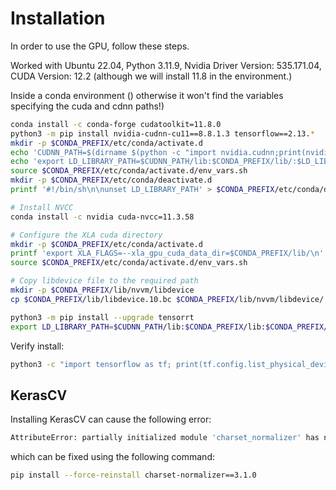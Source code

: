 
# Installation
In order to use the GPU, follow these steps.

Worked with Ubuntu 22.04, Python 3.11.9, Nvidia Driver Version: 535.171.04, CUDA Version: 12.2 (although we will 
install 11.8 in the environment.)

Inside a  conda environment () otherwise it won't find the variables specifying the cuda and cdnn paths!)
```bash
conda install -c conda-forge cudatoolkit=11.8.0
python3 -m pip install nvidia-cudnn-cu11==8.8.1.3 tensorflow==2.13.*
mkdir -p $CONDA_PREFIX/etc/conda/activate.d
echo 'CUDNN_PATH=$(dirname $(python -c "import nvidia.cudnn;print(nvidia.cudnn.__file__)"))' >> $CONDA_PREFIX/etc/conda/activate.d/env_vars.sh
echo 'export LD_LIBRARY_PATH=$CUDNN_PATH/lib:$CONDA_PREFIX/lib/:$LD_LIBRARY_PATH' >> $CONDA_PREFIX/etc/conda/activate.d/env_vars.sh
source $CONDA_PREFIX/etc/conda/activate.d/env_vars.sh
mkdir -p $CONDA_PREFIX/etc/conda/deactivate.d
printf '#!/bin/sh\n\nunset LD_LIBRARY_PATH' > $CONDA_PREFIX/etc/conda/deactivate.d/env_vars.sh

# Install NVCC
conda install -c nvidia cuda-nvcc=11.3.58

# Configure the XLA cuda directory
mkdir -p $CONDA_PREFIX/etc/conda/activate.d
printf 'export XLA_FLAGS=--xla_gpu_cuda_data_dir=$CONDA_PREFIX/lib/\n' >> $CONDA_PREFIX/etc/conda/activate.d/env_vars.sh
source $CONDA_PREFIX/etc/conda/activate.d/env_vars.sh

# Copy libdevice file to the required path
mkdir -p $CONDA_PREFIX/lib/nvvm/libdevice
cp $CONDA_PREFIX/lib/libdevice.10.bc $CONDA_PREFIX/lib/nvvm/libdevice/
```

```bash
python3 -m pip install --upgrade tensorrt
export LD_LIBRARY_PATH=$CUDNN_PATH/lib:$CONDA_PREFIX/lib:$CONDA_PREFIX/lib/python3.11/site-packages/tensorrt_libs:$LD_LIBRARY_PATH
```

Verify install:

```bash
python3 -c "import tensorflow as tf; print(tf.config.list_physical_devices('GPU'))"
```

## KerasCV
Installing KerasCV can cause the following error:
```bash
AttributeError: partially initialized module 'charset_normalizer' has no attribute 'md__mypyc' (most likely due to a circular import)
```
which can be fixed using the following command:
```bash
pip install --force-reinstall charset-normalizer==3.1.0
```